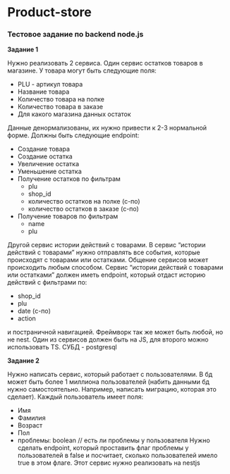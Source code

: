 # Product-store

### Тестовое задание по backend node.js

**Задание 1**

Нужно реализовать 2 сервиса. Один сервис остатков товаров в магазине. У товара могут быть следующие поля:
- PLU - артикул товара
- Название товара
- Количество товара на полке
- Количество товара в заказе
- Для какого магазина данных остаток
  
Данные денормализованы, их нужно привести к 2-3 нормальной форме.
  Должны быть следующие endpoint:
- Создание товара
- Создание остатка
- Увеличение остатка
- Уменьшение остатка
- Получение остатков по фильтрам
    - plu
    - shop_id
    - количество остатков на полке (с-по)
    - количество остатков в заказе (с-по)
- Получение товаров по фильтрам
    - name
    - plu

Другой сервис истории действий с товарами.
В сервис “истории действий с товарами” нужно отправлять все события, которые происходят с товарами или остатками. Общение сервисов может происходить любым способом. Сервис “истории действий с товарами или остатками” должен иметь endpoint, который отдаст историю действий с фильтрами по:
- shop_id
- plu
- date (с-по)
- action
  
и постраничной навигацией. Фреймворк так же может быть любой, но не nest. Один из сервисов должен быть на JS, для второго можно использовать TS. СУБД - postgresql


**Задание 2**

Нужно написать сервис, который работает с пользователями. В бд может быть более 1 миллиона пользователей (набить данными бд нужно самостоятельно. Например, написать миграцию, которая это сделает). Каждый пользователь имеет поля:
- Имя
- Фамилия
- Возраст
- Пол
- проблемы: boolean // есть ли проблемы у пользователя
  Нужно сделать endpoint, который проставить флаг проблемы у пользователей в false и посчитает, сколько пользователей имело true в этом флаге. Этот сервис нужно реализовать на nestjs

